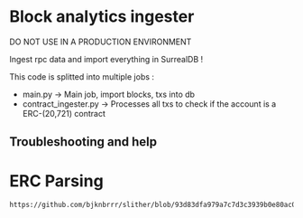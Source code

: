 # Block analytics ingester

DO NOT USE IN A PRODUCTION ENVIRONMENT 

Ingest rpc data and import everything in SurrealDB ! 

This code is splitted into multiple jobs :
 - main.py -> Main job, import blocks, txs into db
 - contract_ingester.py -> Processes all txs to check if the account is a ERC-(20,721) contract

## Troubleshooting and help

# ERC Parsing 
```
https://github.com/bjknbrrr/slither/blob/93d83dfa979a7c7d3c3939b0e80ac051f7d3bc68/slither/utils/erc.py
```